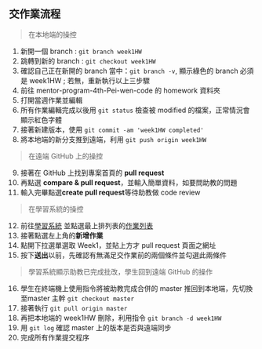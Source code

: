 ## 交作業流程

> 在本地端的操控   
1. 新開一個 branch : `git branch week1HW`  
2. 跳轉到新的 branch : `git checkout week1HW`  
3. 確認自己正在新開的 branch 當中：`git branch -v`, 顯示綠色的 branch 必須是 week1HW ; 若無，重新執行以上三步驟  
4. 前往 mentor-program-4th-Pei-wen-code 的 homework 資料夾  
5. 打開當週作業並編輯  
6. 所有作業編輯完成以後用 `git status` 檢查被 modified 的檔案，正常情況會顯示紅色字體  
7. 接著新建版本，使用 `git commit -am 'week1HW completed'`  
8. 將本地端的新分支推到遠端，利用 `git push origin week1HW`  

> 在遠端 GitHub 上的操控  
9. 接著在 GitHub 上找到專案首頁的 **pull request**  
10. 再點選 **compare & pull request**，並輸入簡單資料，如要問助教的問題  
11. 輸入完畢點選**create pull request**等待助教做 code review  

>  在學習系統的操控  
12. 前往[學習系統](https://learning.lidemy.com) 並點選最上排列表的[作業列表](https://learning.lidemy.com/homeworks)  
13. 接著點選左上角的**新增作業**  
14. 點開下拉選單選取 Week1，並貼上方才 pull request 頁面之網址  
15. 按下**送出**以前，先確認有無滿足交作業前的兩個條件並勾選此兩條件  

>  學習系統顯示助教已完成批改，學生回到遠端 GitHub 的操作   
16. 學生在終端機上使用指令將被助教完成合併的 master 推回到本地端，先切換至master 主幹 `git checkout master`  
17. 接著執行 `git pull origin master`  
18. 再把本地端的 week1HW 刪除，利用指令 `git branch -d week1HW`  
19. 用 `git log` 確認 master 上的版本是否與遠端同步  
20. 完成所有作業提交程序  
